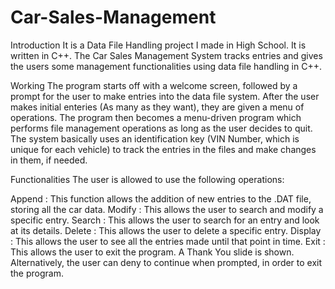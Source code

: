 # Car-Sales-Management
Introduction
It is a Data File Handling project I made in High School. It is written in C++. The Car Sales Management System tracks entries and gives the users some management functionalities using data file handling in C++.

Working
The program starts off with a welcome screen, followed by a prompt for the user to make entries into the data file system. After the user makes initial enteries (As many as they want), they are given a menu of operations. The program then becomes a menu-driven program which performs file management operations as long as the user decides to quit. The system basically uses an identification key (VIN Number, which is unique for each vehicle) to track the entries in the files and make changes in them, if needed.

Functionalities
The user is allowed to use the following operations:

Append : This function allows the addition of new entries to the .DAT file, storing all the car data.
Modify : This allows the user to search and modify a specific entry.
Search : This allows the user to search for an entry and look at its details.
Delete : This allows the user to delete a specific entry.
Display : This allows the user to see all the entries made until that point in time.
Exit : This allows the user to exit the program. A Thank You slide is shown. Alternatively, the user can deny to continue when prompted, in order to exit the program.
